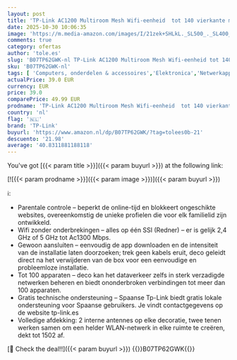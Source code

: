 ```yaml
---
layout: post
title: 'TP-Link AC1200 Multiroom Mesh Wifi-eenheid  tot 140 vierkante meter en 100+ apparaten  naadloze roaming  2 100 Mbps-poorten  ouderlijk toezicht  werken met alle Deco-modellen  Deco E4 1-pack  '
date: 2025-10-30 10:06:35
image: 'https://m.media-amazon.com/images/I/21zek+SHLkL._SL500_._SL400_.jpg'
comments: true
category: ofertas
author: 'tole.es'
slug: 'B07TP62GWK-nl TP-Link AC1200 Multiroom Mesh Wifi-eenheid tot 140...'
sku: 'B07TP62GWK-nl'
tags: [ 'Computers, onderdelen & accessoires','Elektronica','Netwerkapparaten','WiFi-mesh-systemen','tp-link','🇳🇱', ]
actualPrice: 39.0 EUR
currency: EUR
price: 39.0
comparePrice: 49.99 EUR
prodname: 'TP-Link AC1200 Multiroom Mesh Wifi-eenheid  tot 140 vierkante meter en 100+ apparaten  naadloze roaming  2 100 Mbps-poorten  ouderlijk toezicht  werken met alle Deco-modellen  Deco E4 1-pack  '
country: 'nl'
flag: '🇳🇱'
brand: 'TP-Link'
buyurl: 'https://www.amazon.nl/dp/B07TP62GWK/?tag=tolees0b-21'
descuento: '21.98'
average: '40.8311881188118'
---
```


You've got [{{< param title >}}]({{< param buyurl >}}) at the following link:

[![{{< param prodname >}}]({{< param image >}})]({{< param buyurl >}})

ℹ️:

- Parentale controle – beperkt de online-tijd en blokkeert ongeschikte websites, overeenkomstig de unieke profielen die voor elk familielid zijn ontwikkeld.
- Wifi zonder onderbrekingen – alles op één SSI (Redner) – er is gelijk 2,4 GHz of 5 GHz tot Ac1300 Mbps.
- Gewoon aansluiten – eenvoudig de app downloaden en de intensiteit van de installatie laten doorzoeken; trek geen kabels eruit, deco geleidt direct na het verwijderen van de box voor een eenvoudige en probleemloze installatie.
- Tot 100 apparaten – deco kan het dataverkeer zelfs in sterk verzadigde netwerken beheren en biedt ononderbroken verbindingen tot meer dan 100 apparaten.
- Gratis technische ondersteuning – Spaanse Tp-Link biedt gratis lokale ondersteuning voor Spaanse gebruikers. Je vindt contactgegevens op de website tp-link.es
- Volledige afdekking: 2 interne antennes op elke decoratie, twee tenen werken samen om een helder WLAN-netwerk in elke ruimte te creëren, dekt tot 1502 af.

[🛒 Check the deal!!]({{< param buyurl >}})
{{<world>}}B07TP62GWK{{</world>}}

